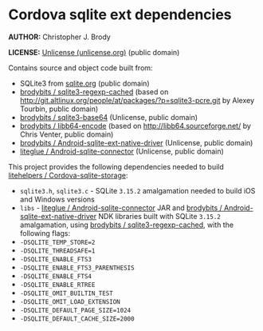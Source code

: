 # Cordova sqlite ext dependencies

**AUTHOR:** Christopher J. Brody

**LICENSE:** [Unlicense (unlicense.org)](http://unlicense.org/) (public domain)

Contains source and object code built from:
- SQLite3 from [sqlite.org](http://sqlite.org/) (public domain)
- [brodybits / sqlite3-regexp-cached](https://github.com/brodybits/sqlite3-regexp-cached) (based on <http://git.altlinux.org/people/at/packages/?p=sqlite3-pcre.git> by Alexey Tourbin, public domain)
- [brodybits / sqlite3-base64](https://github.com/brodybits/sqlite3-base64) (Unlicense, public domain)
- [brodybits / libb64-encode](https://github.com/brodybits/libb64-encode) (based on <http://libb64.sourceforge.net/> by Chris Venter, public domain)
- [brodybits / Android-sqlite-ext-native-driver](https://github.com/brodybits/Android-sqlite-ext-native-driver) (Unlicense, public domain)
- [liteglue / Android-sqlite-connector](https://github.com/liteglue/Android-sqlite-connector) (Unlicense, public domain)

This project provides the following dependencies needed to build [litehelpers / Cordova-sqlite-storage](https://github.com/litehelpers/Cordova-sqlite-storage):
- `sqlite3.h`, `sqlite3.c` - SQLite `3.15.2` amalgamation needed to build iOS and Windows versions
- `libs` - [liteglue / Android-sqlite-connector](https://github.com/liteglue/Android-sqlite-connector) JAR and [brodybits / Android-sqlite-ext-native-driver](https://github.com/brodybits/Android-sqlite-ext-native-driver) NDK libraries built with SQLite `3.15.2` amalgamation, using [brodybits / sqlite3-regexp-cached](https://github.com/brodybits/sqlite3-regexp-cached), with the following flags:
 - `-DSQLITE_TEMP_STORE=2`
 - `-DSQLITE_THREADSAFE=1`
 - `-DSQLITE_ENABLE_FTS3`
 - `-DSQLITE_ENABLE_FTS3_PARENTHESIS`
 - `-DSQLITE_ENABLE_FTS4`
 - `-DSQLITE_ENABLE_RTREE`
 - `-DSQLITE_OMIT_BUILTIN_TEST`
 - `-DSQLITE_OMIT_LOAD_EXTENSION`
 - `-DSQLITE_DEFAULT_PAGE_SIZE=1024`
 - `-DSQLITE_DEFAULT_CACHE_SIZE=2000`
